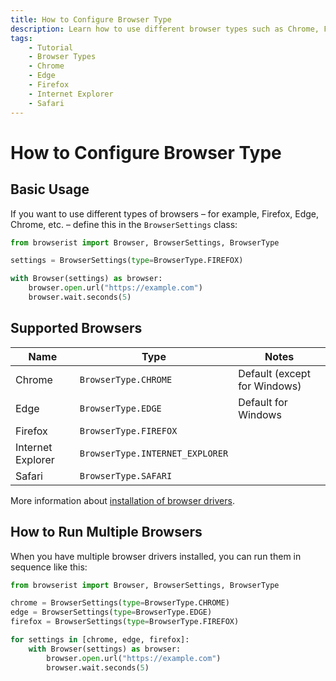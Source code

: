 ```yaml
---
title: How to Configure Browser Type
description: Learn how to use different browser types such as Chrome, Firefox, Edge, etc. with Browserist to automate your web scraping or perform browser compatibility testing.
tags:
    - Tutorial
    - Browser Types
    - Chrome
    - Edge
    - Firefox
    - Internet Explorer
    - Safari
---
```


# How to Configure Browser Type
## Basic Usage
If you want to use different types of browsers – for example, Firefox, Edge, Chrome, etc. – define this in the `BrowserSettings` class:

```python linenums="1"
from browserist import Browser, BrowserSettings, BrowserType

settings = BrowserSettings(type=BrowserType.FIREFOX)

with Browser(settings) as browser:
    browser.open.url("https://example.com")
    browser.wait.seconds(5)
```

## Supported Browsers
| Name              | Type                            | Notes                        |
| ----------------- | ------------------------------- | ---------------------------- |
| Chrome            | `BrowserType.CHROME`            | Default (except for Windows) |
| Edge              | `BrowserType.EDGE`              | Default for Windows          |
| Firefox           | `BrowserType.FIREFOX`           |                              |
| Internet Explorer | `BrowserType.INTERNET_EXPLORER` |                              |
| Safari            | `BrowserType.SAFARI`            |                              |

More information about [installation of browser drivers](../getting-started/recommended-drivers.md).

## How to Run Multiple Browsers
When you have multiple browser drivers installed, you can run them in sequence like this:

```python linenums="1"
from browserist import Browser, BrowserSettings, BrowserType

chrome = BrowserSettings(type=BrowserType.CHROME)
edge = BrowserSettings(type=BrowserType.EDGE)
firefox = BrowserSettings(type=BrowserType.FIREFOX)

for settings in [chrome, edge, firefox]:
    with Browser(settings) as browser:
        browser.open.url("https://example.com")
        browser.wait.seconds(5)
```
